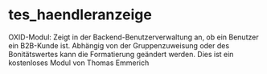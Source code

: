 # tes_haendleranzeige
OXID-Modul: Zeigt in der Backend-Benutzerverwaltung an, ob ein Benutzer ein B2B-Kunde ist. Abhängig von der Gruppenzuweisung oder des Bonitätswertes kann die Formatierung geändert werden. Dies ist ein kostenloses Modul von Thomas Emmerich
